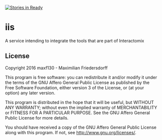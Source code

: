 [![Stories in Ready](https://badge.waffle.io/interactomix/iis.png?label=ready&title=Ready)](https://waffle.io/interactomix/iis)
# iis
A service intending to integrate the tools that are part of Interactomix

## License

Copyright 2016 maxf130 - Maximilian Friedersdorff

This program is free software: you can redistribute it and/or modify
it under the terms of the GNU Affero General Public License as published by
the Free Software Foundation, either version 3 of the License, or
(at your option) any later version.

This program is distributed in the hope that it will be useful,
but WITHOUT ANY WARRANTY; without even the implied warranty of
MERCHANTABILITY or FITNESS FOR A PARTICULAR PURPOSE.  See the
GNU Affero General Public License for more details.

You should have received a copy of the GNU Affero General Public License
along with this program.  If not, see <http://www.gnu.org/licenses/>.
